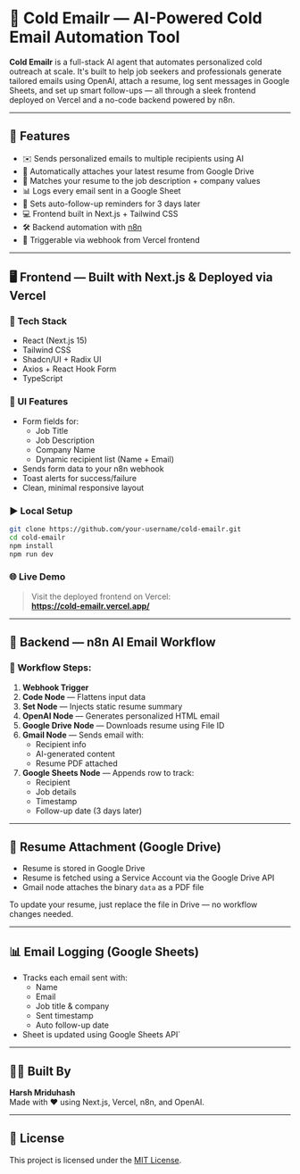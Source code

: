 # 🧊 Cold Emailr — AI-Powered Cold Email Automation Tool

**Cold Emailr** is a full-stack AI agent that automates personalized cold outreach at scale. It's built to help job seekers and professionals generate tailored emails using OpenAI, attach a resume, log sent messages in Google Sheets, and set up smart follow-ups — all through a sleek frontend deployed on Vercel and a no-code backend powered by n8n.

---

## 🚀 Features

- ✉️ Sends personalized emails to multiple recipients using AI
- 📎 Automatically attaches your latest resume from Google Drive
- 🧠 Matches your resume to the job description + company values
- 📊 Logs every email sent in a Google Sheet
- 🔁 Sets auto-follow-up reminders for 3 days later
- 💻 Frontend built in Next.js + Tailwind CSS
- 🛠 Backend automation with [n8n](https://n8n.io/)
- 📡 Triggerable via webhook from Vercel frontend

---

## 🖥️ Frontend — Built with Next.js & Deployed via Vercel

### 🔧 Tech Stack

- React (Next.js 15)
- Tailwind CSS
- Shadcn/UI + Radix UI
- Axios + React Hook Form
- TypeScript

### 🧩 UI Features

- Form fields for:
  - Job Title
  - Job Description
  - Company Name
  - Dynamic recipient list (Name + Email)
- Sends form data to your n8n webhook
- Toast alerts for success/failure
- Clean, minimal responsive layout

### ▶️ Local Setup

```bash
git clone https://github.com/your-username/cold-emailr.git
cd cold-emailr
npm install
npm run dev
```

### 🌐 Live Demo

> Visit the deployed frontend on Vercel:  
> **https://cold-emailr.vercel.app/**

---

## 🧠 Backend — n8n AI Email Workflow

### 🔁 Workflow Steps:

1. **Webhook Trigger**
2. **Code Node** — Flattens input data
3. **Set Node** — Injects static resume summary
4. **OpenAI Node** — Generates personalized HTML email
5. **Google Drive Node** — Downloads resume using File ID
6. **Gmail Node** — Sends email with:
   - Recipient info
   - AI-generated content
   - Resume PDF attached
7. **Google Sheets Node** — Appends row to track:
   - Recipient
   - Job details
   - Timestamp
   - Follow-up date (3 days later)

---

## 📎 Resume Attachment (Google Drive)

- Resume is stored in Google Drive
- Resume is fetched using a Service Account via the Google Drive API
- Gmail node attaches the binary `data` as a PDF file

To update your resume, just replace the file in Drive — no workflow changes needed.

---

## 📊 Email Logging (Google Sheets)

- Tracks each email sent with:
  - Name
  - Email
  - Job title & company
  - Sent timestamp
  - Auto follow-up date
- Sheet is updated using Google Sheets API`

---

## 👨‍💻 Built By

**Harsh Mriduhash**  
Made with ❤️ using Next.js, Vercel, n8n, and OpenAI.

---

## 📄 License

This project is licensed under the [MIT License](LICENSE).